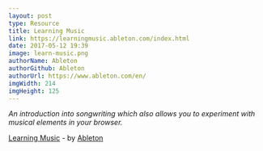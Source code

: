 ```yaml
---
layout: post
type: Resource
title: Learning Music
link: https://learningmusic.ableton.com/index.html
date: 2017-05-12 19:39
image: learn-music.png
authorName: Ableton
authorGithub: Ableton
authorUrl: https://www.ableton.com/en/
imgWidth: 214
imgHeight: 125
---
```


_An introduction into songwriting which also allows you to experiment with musical elements in your browser._

[Learning Music](https://learningmusic.ableton.com/index.html) - by [Ableton](https://www.ableton.com/en/)
